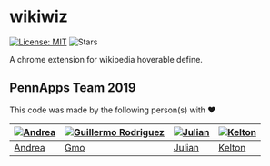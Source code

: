 # wikiwiz
 [![License: MIT](https://img.shields.io/badge/License-MIT-blue.svg)](https://opensource.org/licenses/MIT) ![Stars](https://img.shields.io/github/stars/achamorr/wikiwiz?style=social)

A chrome extension for wikipedia hoverable define.


## PennApps Team 2019
This code was made by the following person(s) with ❤️

[![Andrea](https://avatars1.githubusercontent.com/u/24737599?s=70&v=3)](https://github.com/achamorr) | [![Guillermo Rodriguez](https://avatars3.githubusercontent.com/u/32819563?s=70&v=3)](https://github.com/pineapplegiant) | [![Julian](https://avatars0.githubusercontent.com/u/41490332?s=70&v=3)](https://github.com/juleshenry) | [![Kelton](https://avatars1.githubusercontent.com/u/51988730?s=70&v=3)](https://github.com/KeltonMad) 
---                                   | ---                                      | ---                                     | ---
[Andrea](https://github.com/achamorr) | [Gmo](https://github.com/pineapplegiant) | [Julian](https://github.com/juleshenry) | [Kelton](https://github.com/KeltonMad)
